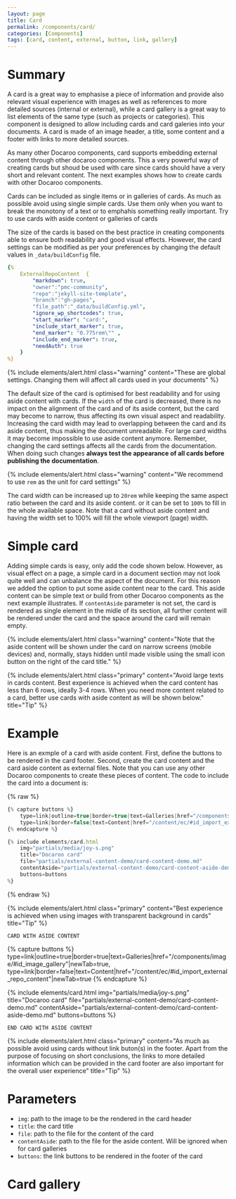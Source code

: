 ```yaml
---
layout: page
title: Card
permalink: /components/card/
categories: [Components]
tags: [card, content, external, button, link, gallery]
---
```


# Summary
A card is a great way to emphasise a piece of information and provide also relevant visual experience with images as well as references to more detailed sources (internal or external), while a card gallery is a great way to list elements of the same type (such as projects or categories). This component is designed to allow including cards and card galeries into your documents. A card is made of an image header, a title, some content and a footer with links to more detailed sources.

As many other Docaroo components, card supports embedding external content through other docaroo components. This a very powerful way of creating cards but shoud be used with care since cards should have a very short and relevant content. The next examples shows how to create cards with other Docaroo components.

Cards can be included as single items or in galleries of cards. As much as possible avoid using single simple cards. Use them only when you want to break the monotony of a text or to emphahis something really important. Try to use cards with aside content or galleries of cards

The size of the cards is based on the best practice in creating components able to ensure both readability and good visual effects. However, the card settings can be modified as per your preferences by changing the default values in `_data/buildConfig` file.

```yaml
{% 
    ExternalRepoContent  { 
        "markdown": true,
        "owner":"pmc-community", 
        "repo":"jekyll-site-template", 
        "branch":"gh-pages", 
        "file_path":"_data/buildConfig.yml", 
        "ignore_wp_shortcodes": true, 
        "start_marker": "card:",
        "include_start_marker": true,
        "end_marker": "0.775rem\"" ,
        "include_end_marker": true,
        "needAuth": true
    }
%}
```

{% include elements/alert.html class="warning" 
    content="These are global settings. Changing them will affect all cards used in your documents"
%}

The default size of the card is optimised for best readability and for using aside content with cards. If the `width` of the card is decreased, there is no impact on the alignment of the card and of its aside content, but the card may become to narrow, thus affecting its own visual aspect and readability. Increasing the card width may lead to overlapping between the card and its aside content, thus making the document unreadable. For large card widths it may become impossible to use aside content anymore. Remember, changing the card settings affects all the cards from the documentation. When doing such changes **always test the appearance of all cards before publishing the documentation**.

{% include elements/alert.html class="warning" 
    content="We recommend to use `rem` as the unit for card settings" 
%}

The card width can be increased up to `20rem` while keeping the same aspect ratio between the card and its aside content. or it can be set to `100%` to fill in the whole available space. Note that a card without aside content and having the width set to 100% will fill the whole viewport (page) width.

# Simple card
Adding simple cards is easy, only add the code shown below. However, as visual effect on a page, a simple card in a document section may not look quite well and can unbalance the aspect of the document. For this reason we added the option to put some aside content near to the card. This aside content can be simple text or build from other Docaroo components as the next example illustrates. If `contentAside` parameter is not set, the card is rendered as single element in the midle of its section, all further content will be rendered under the card and the space around the card will remain empty.

{% include elements/alert.html class="warning" 
    content="Note that the aside content will be shown under the card on narrow screens (mobile devices) and, normally, stays hidden until made visible using the small icon button on the right of the card title." 
%}

{% include elements/alert.html class="primary" 
    content="Avoid large texts in cards content. Best experience is achieved when the card content has less than 6 rows, ideally 3-4 rows. When you need more content related to a card, better use cards with aside content as will be shown below." 
    title="Tip" 
%}

# Example
Here is an exmple of a card with aside content. First, define the buttons to be rendered in the card footer. Second, create the card content and the card aside content as external files. Note that you can use any other Docaroo components to create these pieces of content. The code to include the card into a document is: 

{% raw %}
```javascript
{% capture buttons %}
    type=link|outline=true|border=true|text=Galleries|href="/components/image/#id_image_gallery"|newTab=true,
    type=link|border=false|text=Content|href="/content/ec/#id_import_external_repo_content"|newTab=true
{% endcapture %}

{% include elements/card.html 
    img="partials/media/joy-s.png"
    title="Docaroo card"
    file="partials/external-content-demo/card-content-demo.md"
    contentAside="partials/external-content-demo/card-content-aside-demo.md"
    buttons=buttons
%}
```
{% endraw %}

{% include elements/alert.html class="primary" 
    content="Best experience is achieved when using images with transparent background in cards" 
    title="Tip" 
%}


`CARD WITH ASIDE CONTENT`
<!-- card definition -->
{% capture buttons %}
    type=link|outline=true|border=true|text=Galleries|href="/components/image/#id_image_gallery"|newTab=true,
    type=link|border=false|text=Content|href="/content/ec/#id_import_external_repo_content"|newTab=true
{% endcapture %}

{% include elements/card.html 
    img="partials/media/joy-s.png"
    title="Docaroo card"
    file="partials/external-content-demo/card-content-demo.md"
    contentAside="partials/external-content-demo/card-content-aside-demo.md"
    buttons=buttons
%}
<!-- end card definition -->
`END CARD WITH ASIDE CONTENT`

{% include elements/alert.html class="primary" 
    content="As much as possible avoid using cards without link buton(s) in the footer. Apart from the purpose of focusing on short conclusions, the links to more detailed information which can be provided in the card footer are also important for the overall user experience" 
    title="Tip" 
%}

# Parameters
- `img`: path to the image to be the rendered in the card header
- `title`: the card title
- `file`: path to the file for the content of the card
- `contentAside`: path to the file for the aside content. Will be ignored when for card galleries
- `buttons`: the link buttons to be rendered in the footer of the card

# Card gallery
